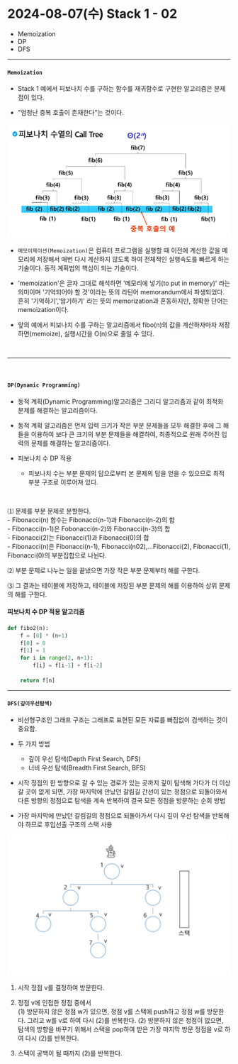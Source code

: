 # 2024-08-07(수)  Stack 1 - 02

- Memoization
- DP
- DFS

---

#### `Memoization`

- Stack 1 예에서 피보나치 수를 구하는 함수를 재귀함수로 구현한 알고리즘은 문제점이 있다.

- "엄청난 중복 호출이 존재한다"는 것이다.

![alt text](/algo/stack/images/image_5.png)

- `메모이제이션(Memoization)`은 컴퓨터 프로그램을 실행할 때 이전에 계산한 값을 메모리에 저장해서 매번 다시 계산하지 않도록 하여 전체적인 실행속도를 빠르게 하는 기술이다. 동적 계획법의 핵심이 되는 기술이다.

- 'memoization'은 글자 그대로 해석하면 '메모리에 넣기(to put in memory)' 라는 의미이며 '기억되어야 할 것'이라는 뜻의 라틴어 memorandum에서 파생되었다. 흔히 '기억하기','암기하기' 라는 뜻의 memorization과 혼동하지만, 정확한 단어는 memoization이다.

- 앞의 예에서 피보나치 수를 구하는 알고리즘에서 fibo(n)의 값을 계산하자마자 저장하면(memoize), 실행시간을 O(n)으로 줄일 수 있다.
<br>

---
<br>

#### `DP(Dynamic Programming)`


- 동적 계획(Dynamic Programming)알고리즘은 그리디 알고리즘과 같이 최적화 문제를 해결하는 알고리즘이다.


- 동적 계획 알고리즘은 먼저 입력 크기가 작은 부분 문제들을 모두 해결한 후에 그 해들을 이용하여 보다 큰 크기의 부분 문제들을 해결하여, 최종적으로 원래 주어진 입력의 문제를 해결하는 알고리즘이다.

- 피보나치 수 DP 적용
    - 피보나치 수는 부분 문제의 답으로부터 본 문제의 답을 얻을 수 있으므로 최적 부분 구조로 이루어져 있다.

<br>

⑴ 문제를 부분 문제로 분할한다.\
    - Fibonacci(n) 함수는 Fibonacci(n-1)과 Fibonacci(n-2)의 합\
    - Fibonacci(n-1)은 Fobonacci(n-2)와 Fibonacci(n-3)의 합\
    - Fibonacci(2)는 Fibonacci(1)과 Fibonacci(0)의 합\
    - Fibonacci(n)은 Fibonacci(n-1), Fibonacci(n02),...Fibonacci(2), Fibonacci(1), Fibonacci(0)의 부분집합으로 나뉜다.

⑵ 부분 문제로 나누는 일을 끝냈으면 가장 작은 부분 문제부터 해를 구한다.

⑶ 그 결과는 테이블에 저장하고, 테이블에 저장된 부분 문제의 해를 이용하여 상위 문제의 해를 구한다.

#### 피보나치 수 DP 적용 알고리즘

```python
def fibo2(n):
    f = [0] * (n+1)
    f[0] = 0
    f[1] = 1
    for i in range(2, n+1):
        f[i] = f[i-1] + f[i-2]

    return f[n]
```

---

#### `DFS(깊이우선탐색)`

- 비선형구조인 그래프 구조는 그래프로 표현된 모든 자료를 빠짐없이 검색하는 것이 중요함.

- 두 가지 방법
    - 깊이 우선 탐색(Depth First Search, DFS)
    - 너비 우선 탐색(Breadth First Search, BFS)


- 시작 정점의 한 방향으로 갈 수 있는 경로가 있는 곳까지 깊이 탐색해 가다가 더 이상 갈 곳이 없게 되면, 가장 마지막에 만났던 갈림길 간선이 있는 정점으로 되돌아와서 다른 방향의 정점으로 탐색을 계속 반복하여 결국 모든 정점을 방문하는 순회 방법

- 가장 마지막에 만났던 갈림길의 정점으로 되돌아가서 다시 깊이 우선 탐색을 반복해야 하므로 후입선출 구조의 스택 사용


![alt text](../images/image_6.png)

1) 시작 정점 v를 결정하여 방문한다.
2) 정점 v에 인접한 정점 중에서\
    (1) 방문하지 않은 정점 w가 있으면, 정점 v를 스택에 push하고 정점 w를 방문한다. 그리고 w를 v로 하여 다시 (2)를 반복한다.
    (2) 방문하지 않은 정점이 없으면, 탐색의 방향을 바꾸기 위해서 스택을 pop하여 받은 가장 마지막 방문 정점을 v로 하여 다시 (2)를 반복한다.

3) 스택이 공백이 될 때까지 (2)를 반복한다.


